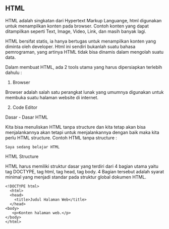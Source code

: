## HTML
HTML adalah singkatan dari Hypertext Markup Languange, html digunakan untuk menampilkan konten pada browser. Contoh konten yang dapat ditampilkan seperti Text, Image, Video, Link, dan masih banyak lagi.

HTML bersifat statis, ia hanya bertugas untuk menampilkan konten yang diminta oleh developer. Html ini sendiri bukanlah suatu bahasa pemrograman, yang artinya HTML tidak bisa dinamis dalam mengolah suatu data.

Dalam membuat HTML, ada 2 tools utama yang harus dipersiapkan terlebih dahulu :

1. Browser

Browser adalah salah satu perangkat lunak yang umumnya digunakan untuk membuka suatu halaman website di internet.

2. Code Editor

Dasar - Dasar HTML

Kita bisa menuliskan HTML tanpa structure dan kita tetap akan bisa menjalankannya akan tetapi untuk menjalankannya dengan baik maka kita perlu HTML structure. Contoh HTML tanpa structure :
```
Saya sedang belajar HTML
```
HTML Structure

HTML harus memiliki struktur dasar yang terdiri dari 4 bagian utama yaitu tag DOCTYPE, tag html, tag head, tag body. 4 Bagian tersebut adalah syarat minimal yang menjadi standar pada struktur global dokumen HTML.
```
<!DOCTYPE html>
  <html>
  <head>
    <title>Judul Halaman Web</title>
  </head>
<body>
   <p>Konten halaman web.</p>
</body>
</html>
```
